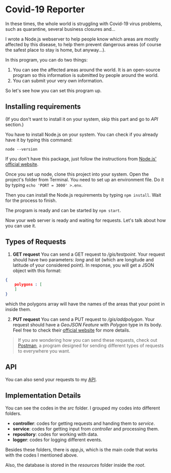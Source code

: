 # Covid-19 Reporter
In these times, the whole world is struggling with Covid-19 virus problems, such as quarantine, several business closures and...

I wrote a Node.js webserver to help people know which areas are mostly affected by this disease, to help them prevent dangerous areas (of course the safest place to stay is home, but anyway...).

In this program, you can do two things:
1. You can see the affected areas around the world. It is an open-source program so this information is submitted by people around the world.
2. You can submit your very own information.

So let's see how you can set this program up. 

## Installing requirements

(If you don't want to install it on your system, skip this part and go to *API* section.)

You have to install Node.js on your system. You can check if you already have it by typing this command:
```
node --version
```
If you don't have this package, just follow the instructions from [Node.js' official website](https://nodejs.org/en/download/).

Once you set up node, clone this project into your system. Open the project's folder from Terminal. You need to set up an environment file. Do it by typing ```echo 'PORT = 3000' >.env```.

Then you can install the Node.js requirements by typing ```npm install```. Wait for the process to finish. 

The program is ready and can be started by ```npm start```.  

Now your web server is ready and waiting for requests. Let's talk about how you can use it. 

## Types of Requests

1. **GET request**
You can send a GET request to */gis/testpoint*. Your request should have two parameters: *long* and *lat* (which are longitude and latitude of your considered point). In response, you will get a JSON object with this format:
```JSON
{
    polygons : [
    ]
}
```
which the polygons array will have the names of the areas that your point in inside them. 


2. **PUT request**
You can send a PUT request to */gis/addpolygon*. Your request should have a *GeoJSON Feature* with *Polygon* type in its body. Feel free to check their [official website](https://geojson.org/) for more details.

> If you are wondering how you can send these requests, check out [Postman](https://www.postman.com/), a program designed for sending different types of requests to everywhere you want.

## API

You can also send your requests to my [API](https://covid-19-reporter.herokuapp.com/). 

## Implementation Details

You can see the codes in the *src* folder. I grouped my codes into different folders.
* **controller**: codes for getting requests and handing them to *service*.
* **service**: codes for getting input from *controller* and processing them.
* **repository**: codes for working with data.
* **logger**: codes for logging different events.

Besides these folders, there is *app.js*, which is the main code that works with the codes I mentioned above. 

Also, the database is stored in the *resources* folder inside the *root*. 
